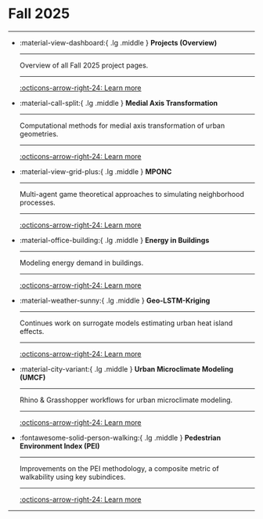 # Fall 2025

---

<div class="grid cards" markdown>

- :material-view-dashboard:{ .lg .middle } __Projects (Overview)__

    ---

    Overview of all Fall 2025 project pages.

    ---

    [:octicons-arrow-right-24: Learn more](../../projects/25fa/README.md)

- :material-call-split:{ .lg .middle } __Medial Axis Transformation__

    ---

    Computational methods for medial axis transformation of urban geometries.

    ---

    [:octicons-arrow-right-24: Learn more](../../25fa-medialaxistransformation/README.md)

- :material-view-grid-plus:{ .lg .middle } __MPONC__

    ---

    Multi-agent game theoretical approaches to simulating neighborhood processes.

    ---

    [:octicons-arrow-right-24: Learn more](../../25fa-mponc/README.md)

- :material-office-building:{ .lg .middle } __Energy in Buildings__

    ---

    Modeling energy demand in buildings.

    ---

    [:octicons-arrow-right-24: Learn more](../../25fa-energyinbuildings/README.md)

- :material-weather-sunny:{ .lg .middle } __Geo-LSTM-Kriging__

    ---

    Continues work on surrogate models estimating urban heat island effects.

    ---

    [:octicons-arrow-right-24: Learn more](../../25fa-microclimate-lstm-kriging/README.md)

- :material-city-variant:{ .lg .middle } __Urban Microclimate Modeling (UMCF)__

    ---

    Rhino & Grasshopper workflows for urban microclimate modeling.

    ---

    [:octicons-arrow-right-24: Learn more](../../25fa-microclimate-umcf/README.md)

- :fontawesome-solid-person-walking:{ .lg .middle } __Pedestrian Environment Index (PEI)__

    ---

    Improvements on the PEI methodology, a composite metric of walkability using key subindices.

    ---

    [:octicons-arrow-right-24: Learn more](../../25fa-mobility-pei/README.md)

</div>

---
